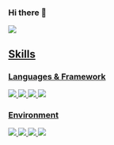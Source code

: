 ### Hi there 👋

<a href="pcar530@gmail.com" target="_blank"><img src="https://img.shields.io/badge/Accenture-A100FF?style=flat-square&logo=Accenture&logoColor=white"/>
  
## Skills 
### Languages & Framework
<img src="https://img.shields.io/badge/Python-FECC00?stype=flat-square&logo=Python&logoColor=3776AB"/> <img src="https://img.shields.io/badge/C++-000000?stype=flat-square&logo=C++&logoColor=00599C"/> <img src="https://img.shields.io/badge/ROS-000000?stype=flat-square&logo=C++&logoColor=22314E"/> <img src="https://img.shields.io/badge/TensorFlow-000000?stype=flat-square&logo=TensorFlow&logoColor=FF6F00"/> 
  
### Environment
<img src="https://img.shields.io/badge/Linux-yellow?stype=flat-square&logo=Linux&logoColor=FCC624"/> <img src="https://img.shields.io/badge/Aanaconda-yellow?stype=flat-square&Anaconda=Linux&logoColor=44A833"/> <img src="https://img.shields.io/badge/Docker-yellow?stype=flat-square&Docker=Linux&logoColor=2496ED"/> <img src="https://img.shields.io/badge/VScode-yellow?stype=flat-square&Docker=Visual Studio Code&logoColor=007ACC"/> 
